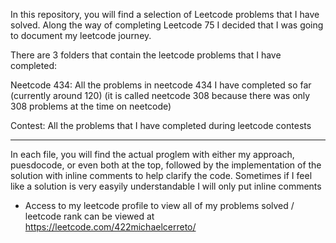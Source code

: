 In this repository, you will find a selection of Leetcode problems that I have solved. Along the way of completing Leetcode 75 I decided that I was going to document my leetcode journey. 

There are 3 folders that contain the leetcode problems that I have completed:

Neetcode 434: All the problems in neetcode 434 I have completed so far (currently around 120) (it is called neetcode 308 because there was only 308 problems at the time on neetcode)

Contest: All the problems that I have completed during leetcode contests


_________________________________________________________________________________________________________________________________________________________

In each file, you will find the actual proglem with either my approach, puesdocode, or even both at the top, followed by the implementation of the solution with inline comments to help clarify the code. Sometimes if I feel like a solution is very easyily understandable I will only put inline comments


* Access to my leetcode profile to view all of my problems solved / leetcode rank can be viewed at https://leetcode.com/422michaelcerreto/ 
